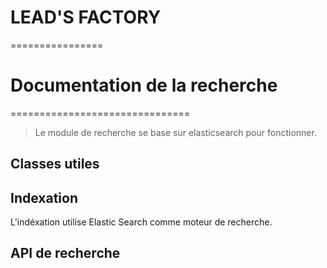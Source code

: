 # LEAD'S FACTORY
================

# Documentation de la recherche
===============================

> Le module de recherche se base sur elasticsearch pour fonctionner.
>

## Classes utiles


## Indexation

L'indéxation utilise Elastic Search comme moteur de recherche.


## API de recherche

